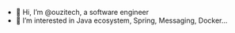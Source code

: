 - 👋 Hi, I’m @ouzitech, a software engineer
- 👀 I’m interested in Java ecosystem, Spring, Messaging, Docker...

<!---
ouzitech/ouzitech is a ✨ special ✨ repository because its `README.md` (this file) appears on your GitHub profile.
You can click the Preview link to take a look at your changes.
--->

